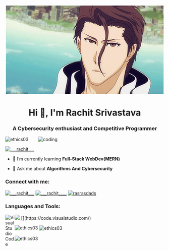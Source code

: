 <p align="center">
  <img src="https://github.com/Ethics03/Ethics03/blob/main/soskhee.gif"width: 80%;" />
</p>

<h1 align="center">Hi 👋, I'm Rachit Srivastava</h1>
<h3 align="center">A Cybersecurity enthusiast and Competitive Programmer</h3>

<img align="right" alt="coding" width="400" src="https://media.tenor.com/zzntm2_9B3gAAAAC/hacker.gif">	
<p align="left"> <img src="https://komarev.com/ghpvc/?username=ethics03&label=Profile%20views&color=0e75b6&style=flat" alt="ethics03" /> </p>

<p align="left"> <a href="https://twitter.com/___rachit___" target="blank"><img src="https://img.shields.io/twitter/follow/___rachit___?logo=twitter&style=for-the-badge" alt="___rachit___" /></a> </p>

- 🌱 I’m currently learning **Full-Stack WebDev(MERN)**

- 💬 Ask me about **Algorithms And Cybersecurity**

<h3 align="left">Connect with me:</h3>
<p align="left">
<a href="https://twitter.com/___rachit___" target="blank"><img align="center" src="https://raw.githubusercontent.com/rahuldkjain/github-profile-readme-generator/master/src/images/icons/Social/twitter.svg" alt="___rachit___" height="30" width="40" /></a>
<a href="https://instagram.com/___rachit____" target="blank"><img align="center" src="https://raw.githubusercontent.com/rahuldkjain/github-profile-readme-generator/master/src/images/icons/Social/instagram.svg" alt="___rachit____" height="30" width="40" /></a>
<a href="https://codeforces.com/profile/rasrasdads" target="blank"><img align="center" src="https://raw.githubusercontent.com/rahuldkjain/github-profile-readme-generator/master/src/images/icons/Social/codeforces.svg" alt="rasrasdads" height="30" width="40" /></a>
</p>

<h3 align="left">Languages and Tools:</h3>
<p align="left"> 
<a href="https://skillicons.dev"><img src="https://skillicons.dev/icons?i=git,css,nodejs,javascript,vim,python,cpp,c,html,bash,mongodb" /></a>
[<img align="left" alt="Visual Studio Code" width="30px" src="https://skillicons.dev/icons?i=vscode" />](https://code.visualstudio.com/)
</p>

<p><img align="left" src="https://github-readme-stats.vercel.app/api/top-langs?username=ethics03&show_icons=true&locale=en&layout=compact" alt="ethics03" /></p>

<p>&nbsp;<img align="center" src="https://github-readme-stats.vercel.app/api?username=ethics03&show_icons=true&locale=en" alt="ethics03" /></p>

<p><img align="center" src="https://github-readme-streak-stats.herokuapp.com/?user=ethics03&" alt="ethics03" /></p>

